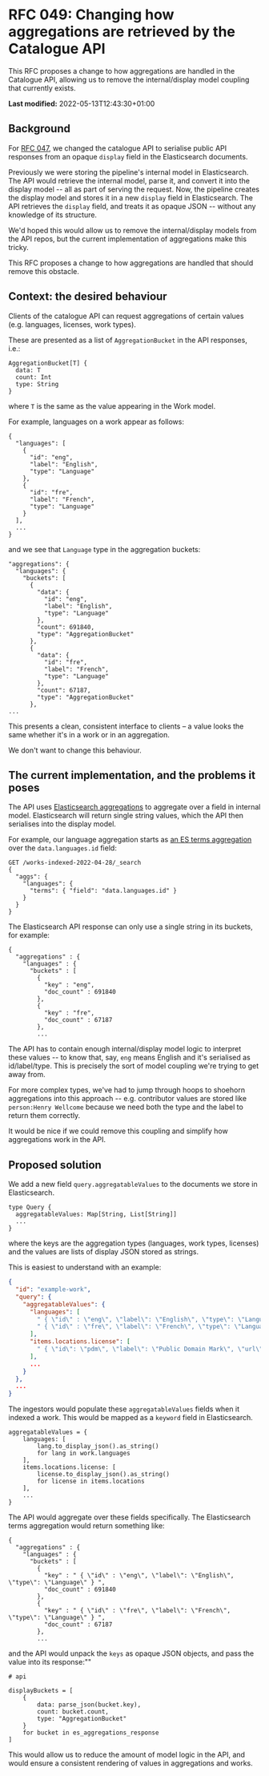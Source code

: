 # RFC 049: Changing how aggregations are retrieved by the Catalogue API

This RFC proposes a change to how aggregations are handled in the Catalogue API, allowing us to remove the internal/display model coupling that currently exists.

**Last modified:** 2022-05-13T12:43:30+01:00

## Background

For [RFC 047], we changed the catalogue API to serialise public API responses from an opaque `display` field in the Elasticsearch documents.

Previously we were storing the pipeline's internal model in Elasticsearch.
The API would retrieve the internal model, parse it, and convert it into the display model -- all as part of serving the request.
Now, the pipeline creates the display model and stores it in a new `display` field in Elasticsearch.
The API retrieves the `display` field, and treats it as opaque JSON -- without any knowledge of its structure.

We'd hoped this would allow us to remove the internal/display models from the API repos, but the current implementation of aggregations make this tricky.

This RFC proposes a change to how aggregations are handled that should remove this obstacle.

[RFC 047]: ../047-catalogue-api-index-structure.md



## Context: the desired behaviour

Clients of the catalogue API can request aggregations of certain values (e.g. languages, licenses, work types).

These are presented as a list of `AggregationBucket` in the API responses, i.e.:

```
AggregationBucket[T] {
  data: T
  count: Int
  type: String
}
```

where `T` is the same as the value appearing in the Work model.

For example, languages on a work appear as follows:

```
{
  "languages": [
    {
      "id": "eng",
      "label": "English",
      "type": "Language"
    },
    {
      "id": "fre",
      "label": "French",
      "type": "Language"
    }
  ],
  ...
}
```

and we see that `Language` type in the aggregation buckets:

```
"aggregations": {
  "languages": {
    "buckets": [
      {
        "data": {
          "id": "eng",
          "label": "English",
          "type": "Language"
        },
        "count": 691840,
        "type": "AggregationBucket"
      },
      {
        "data": {
          "id": "fre",
          "label": "French",
          "type": "Language"
        },
        "count": 67187,
        "type": "AggregationBucket"
      },
...
```

This presents a clean, consistent interface to clients – a value looks the same whether it's in a work or in an aggregation.

We don't want to change this behaviour.



## The current implementation, and the problems it poses

The API uses [Elasticsearch aggregations][es_aggs] to aggregate over a field in internal model.
Elasticsearch will return single string values, which the API then serialises into the display model.

For example, our language aggregation starts as [an ES terms aggregation][terms_agg] over the `data.languages.id` field:

```http
GET /works-indexed-2022-04-28/_search
{
  "aggs": {
    "languages": {
      "terms": { "field": "data.languages.id" }
    }
  }
}
```

The Elasticsearch API response can only use a single string in its buckets, for example:

```
{
  "aggregations" : {
    "languages" : {
      "buckets" : [
        {
          "key" : "eng",
          "doc_count" : 691840
        },
        {
          "key" : "fre",
          "doc_count" : 67187
        },
        ...
```

The API has to contain enough internal/display model logic to interpret these values -- to know that, say, `eng` means English and it's serialised as id/label/type.
This is precisely the sort of model coupling we're trying to get away from.

For more complex types, we've had to jump through hoops to shoehorn aggregations into this approach -- e.g. contributor values are stored like `person:Henry Wellcome` because we need both the type and the label to return them correctly.

It would be nice if we could remove this coupling and simplify how aggregations work in the API.

[es_aggs]: https://www.elastic.co/guide/en/elasticsearch/reference/current/search-aggregations.html
[terms_agg]: https://www.elastic.co/guide/en/elasticsearch/reference/current/search-aggregations-bucket-terms-aggregation.html



## Proposed solution

We add a new field `query.aggregatableValues` to the documents we store in Elasticsearch.

```
type Query {
  aggregatableValues: Map[String, List[String]]
  ...
}
```

where the keys are the aggregation types (languages, work types, licenses) and the values are lists of display JSON stored as strings.

This is easiest to understand with an example:

```json
{
  "id": "example-work",
  "query": {
    "aggregatableValues": {
      "languages": [
        " { \"id\" : \"eng\", \"label\": \"English\", \"type\": \"Language\" } ",
        " { \"id\" : \"fre\", \"label\": \"French\", \"type\": \"Language\" } "
      ],
      "items.locations.license": [
        " { \"id\": \"pdm\", \"label\": \"Public Domain Mark\", \"url\": \"https://creativecommons.org/share-your-work/public-domain/pdm/\", \"type\": \"License\" } "
      ],
      ...
    }
  },
  ...
}
```

The ingestors would populate these `aggregatableValues` fields when it indexed a work.
This would be mapped as a `keyword` field in Elasticsearch.

```
aggregatableValues = {
    languages: [
        lang.to_display_json().as_string()
        for lang in work.languages
    ],
    items.locations.license: [
        license.to_display_json().as_string()
        for license in items.locations
    ],
    ...
}
```

The API would aggregate over these fields specifically.
The Elasticsearch terms aggregation would return something like:

```
{
  "aggregations" : {
    "languages" : {
      "buckets" : [
        {
          "key" : " { \"id\" : \"eng\", \"label\": \"English\", \"type\": \"Language\" } ",
          "doc_count" : 691840
        },
        {
          "key" : " { \"id\" : \"fre\", \"label\": \"French\", \"type\": \"Language\" } ",
          "doc_count" : 67187
        },
        ...
```

and the API would unpack the `keys` as opaque JSON objects, and pass the value into its response:""

```
# api

displayBuckets = [
    {
        data: parse_json(bucket.key),
        count: bucket.count,
        type: "AggregationBucket"
    }
    for bucket in es_aggregations_response
]

```

This would allow us to reduce the amount of model logic in the API, and would ensure a consistent rendering of values in aggregations and works.

